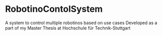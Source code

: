 # RobotinoContolSystem
A system to control multiple robotinos based on use cases
Developed as a part of my Master Thesis at Hochschule für Technik-Stuttgart

